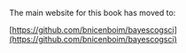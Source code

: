 The main website for this book has moved to:

[https://github.com/bnicenboim/bayescogsci](https://github.com/bnicenboim/bayescogsci)

